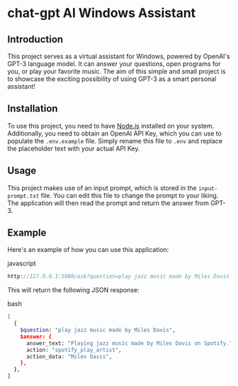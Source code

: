 chat-gpt AI Windows Assistant
=============================

Introduction
------------

This project serves as a virtual assistant for Windows, powered by OpenAI's GPT-3 language model. It can answer your questions, open programs for you, or play your favorite music. The aim of this simple and small project is to showcase the exciting possibility of using GPT-3 as a smart personal assistant!

Installation
------------

To use this project, you need to have [Node.js](https://nodejs.org/en/download/) installed on your system. Additionally, you need to obtain an OpenAI API Key, which you can use to populate the `.env.example` file. Simply rename this file to `.env` and replace the placeholder text with your actual API Key.

Usage
-----

This project makes use of an input prompt, which is stored in the `input-prompt.txt` file. You can edit this file to change the prompt to your liking. The application will then read the prompt and return the answer from GPT-3.

Example
-------

Here's an example of how you can use this application:

javascript

```javascript
http://127.0.0.1:5000/ask?question=play jazz music made by Miles Davis
```

This will return the following JSON response:

bash

```bash
[
  {
    $question: "play jazz music made by Miles Davis",
    $answer: {
      answer_text: "Playing jazz music made by Miles Davis on Spotify.",
      action: "spotify_play_artist",
      action_data: "Miles Davis",
    },
  },
]
```
